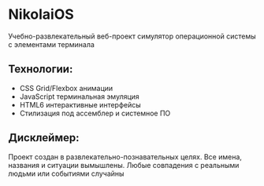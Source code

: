 # NikolaiOS

Учебно-развлекательный веб-проект симулятор операционной системы с элементами терминала

## Технологии:
- CSS Grid/Flexbox анимации
- JavaScript терминальная эмуляция  
- HTML6 интерактивные интерфейсы
- Стилизация под ассемблер и системное ПО

## Дисклеймер:
Проект создан в развлекательно-познавательных целях. Все имена, названия и ситуации вымышлены. Любые совпадения с реальными людьми или событиями случайны

